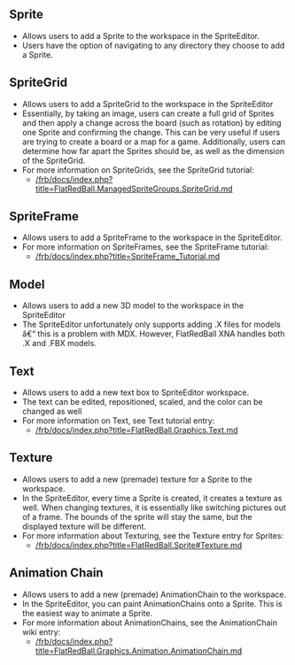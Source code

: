 ## Sprite

-   Allows users to add a Sprite to the workspace in the SpriteEditor.
-   Users have the option of navigating to any directory they choose to add a Sprite.

## SpriteGrid

-   Allows users to add a SpriteGrid to the workspace in the SpriteEditor
-   Essentially, by taking an image, users can create a full grid of Sprites and then apply a change across the board (such as rotation) by editing one Sprite and confirming the change. This can be very useful if users are trying to create a board or a map for a game. Additionally, users can determine how far apart the Sprites should be, as well as the dimension of the SpriteGrid.
-   For more information on SpriteGrids, see the SpriteGrid tutorial:
    -   [/frb/docs/index.php?title=FlatRedBall.ManagedSpriteGroups.SpriteGrid.md](/frb/docs/index.php?title=FlatRedBall.ManagedSpriteGroups.SpriteGrid.md)

## SpriteFrame

-   Allows users to add a SpriteFrame to the workspace in the SpriteEditor.
-   For more information on SpriteFrames, see the SpriteFrame tutorial:
    -   [/frb/docs/index.php?title=SpriteFrame_Tutorial.md](/frb/docs/index.php?title=SpriteFrame_Tutorial.md)

## Model

-   Allows users to add a new 3D model to the workspace in the SpriteEditor
-   The SpriteEditor unfortunately only supports adding .X files for models â€“ this is a problem with MDX. However, FlatRedBall XNA handles both .X and .FBX models.

## Text

-   Allows users to add a new text box to SpriteEditor workspace.
-   The text can be edited, repositioned, scaled, and the color can be changed as well
-   For more information on Text, see Text tutorial entry:
    -   [/frb/docs/index.php?title=FlatRedBall.Graphics.Text.md](/frb/docs/index.php?title=FlatRedBall.Graphics.Text.md)

## Texture

-   Allows users to add a new (premade) texture for a Sprite to the workspace.
-   In the SpriteEditor, every time a Sprite is created, it creates a texture as well. When changing textures, it is essentially like switching pictures out of a frame. The bounds of the sprite will stay the same, but the displayed texture will be different.
-   For more information about Texturing, see the Texture entry for Sprites:
    -   [/frb/docs/index.php?title=FlatRedBall.Sprite#Texture.md](/frb/docs/index.php?title=FlatRedBall.Sprite#Texture.md)

## Animation Chain

-   Allows users to add a new (premade) AnimationChain to the workspace.
-   In the SpriteEditor, you can paint AnimationChains onto a Sprite. This is the easiest way to animate a Sprite.
-   For more information about AnimationChains, see the AnimationChain wiki entry:
    -   [/frb/docs/index.php?title=FlatRedBall.Graphics.Animation.AnimationChain.md](/frb/docs/index.php?title=FlatRedBall.Graphics.Animation.AnimationChain.md)
